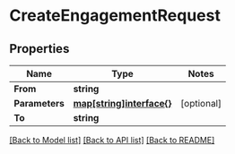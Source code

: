 # CreateEngagementRequest

## Properties
Name | Type | Notes
------------ | ------------- | -------------
**From** | **string** | 
**Parameters** | [**map[string]interface{}**](.md) | [optional] 
**To** | **string** | 

[[Back to Model list]](../README.md#documentation-for-models) [[Back to API list]](../README.md#documentation-for-api-endpoints) [[Back to README]](../README.md)


